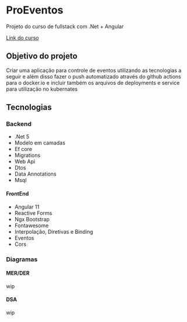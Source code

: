 # ProEventos

Projeto do curso de fullstack com .Net + Angular

[Link do curso](https://www.udemy.com/course/angular-dotnetcore-efcore/)

## Objetivo do projeto

Criar uma aplicação para controle de eventos utilizando as tecnologias a seguir e além disso fazer o push automatizado através do github actions para o docker.io e incluir também os arquivos de deployments e service para utilização no kubernates

## Tecnologias

### Backend

- .Net 5
- Modelo em camadas
- Ef core
- Migrations
- Web Api
- Dtos
- Data Annotations
- Msql

#### FrontEnd

- Angular 11
- Reactive Forms
- Ngx Bootstrap
- Fontawesome
- Interpolação, Diretivas e Binding
- Eventos
- Cors

### Diagramas

#### MER/DER

wip

#### DSA

wip
